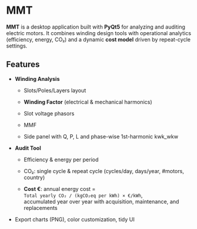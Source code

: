 MMT
===

**MMT** is a desktop application built with **PyQt5** for analyzing and auditing electric motors. It combines winding design tools with operational analytics (efficiency, energy, CO₂) and a dynamic **cost model** driven by repeat-cycle settings.

Features
--------

*   **Winding Analysis**
    
    *   Slots/Poles/Layers layout
        
    *   **Winding Factor** (electrical & mechanical harmonics)
        
    *   Slot voltage phasors
        
    *   MMF
        
    *   Side panel with Q, P, L and phase-wise 1st-harmonic kwk\_wkw​
        
*   **Audit Tool**
    
    *   Efficiency & energy per period
        
    *   CO₂: single cycle & repeat cycle (cycles/day, days/year, #motors, country)
        
    *   **Cost €**: annual energy cost =  
        `Total yearly CO₂ / (kgCO₂eq per kWh) × €/kWh`,  
        accumulated year over year with acquisition, maintenance, and replacements
        
*   Export charts (PNG), color customization, tidy UI
